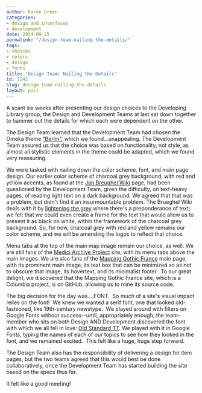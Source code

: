 ```yaml
---
author: Karen Green
categories:
- design and interfaces
- development
date: 2014-09-25
permalink: "/design-team-nailing-the-details/"
tags:
- choices
- colors
- design
- fonts
title: 'Design Team: Nailing the Details'
id: 1242
slug: design-team-nailing-the-details
layout: post
---
```

A scant six weeks after presenting our design choices to the Developing Library group, the Design and Development Teams at last sat down together to hammer out the details for which each were dependent on the other.

The Design Team learned that the Development Team had chosen the Omeka theme <a title="Berlin theme for Omeka" href="http://omeka.org/add-ons/themes/berlin/">"Berlin"</a>, which we found...unappealing. The Development Team assured us that the choice was based on functionality, not style, as almost all stylistic elements in the theme could be adapted, which we found very reassuring.

We were tasked with nailing down the color scheme, font, and main page design. Our earlier color scheme of charcoal grey background, with red and yellow accents, as found at the <a title="Jan Brueghel Wiki" href="http://www.janbrueghel.net/Main_Page">Jan Breughel Wiki</a> page, had been questioned by the Development Team, given the difficulty, on text-heavy pages, of reading light text on a dark background. We agreed that that was a problem, but didn't find it an insurmountable problem. The Brueghel Wiki deals with it by <a title="light text/dark background resolutions" href="http://www.janbrueghel.net/Allegory_of_Air_%28Paris%29">lightening the grey</a> where there's a preponderance of text; we felt that we could even create a frame for the text that would allow us to present it as black on white, within the framework of the charcoal grey background. So, for now, charcoal grey with red and yellow remains our color scheme, and we will be amending the logos to reflect that choice.

Menu tabs at the top of the main map image remain our choice, as well. We are still fans of the <a title="Medici Archive Project" href="http://medici.org/">Medici Archive Project</a> site, with its menu tabs above the main images. We are also fans of the <a title="Mapping Gothic France" href="http://mappinggothic.org/">Mapping Gothic France</a> main page, with its prominent main image, its text box that can be minimized so as not to obscure that image, its hovertext, and its minimalist footer.  To our great delight, we discovered that the Mapping Gothic France site, which is a Columbia project, is on GitHub, allowing us to mine its source code.

The big decision for the day was....FONT.  So much of a site's visual impact relies on the font!  We knew we wanted a serif font, one that looked old-fashioned, like 19th-century newstype.  We played around with filters on Google Fonts without success--until, appropriately enough, the team-member who sits on both Design AND Development discovered the font with which we all fell in love: <a title="Google Fonts: Old Standard TT" href="https://www.google.com/fonts/specimen/Old+Standard+TT">Old Standard TT</a>. We played with it in Google Fonts, typing the names of each of our topics to see how they looked in the font, and we remained excited.  This felt like a huge, huge step forward.

The Design Team also has the responsibility of delivering a design for item pages, but the two teams agreed that this would best be done collaboratively, once the Development Team has started building the site based on the specs thus far.

It felt like a good meeting!
